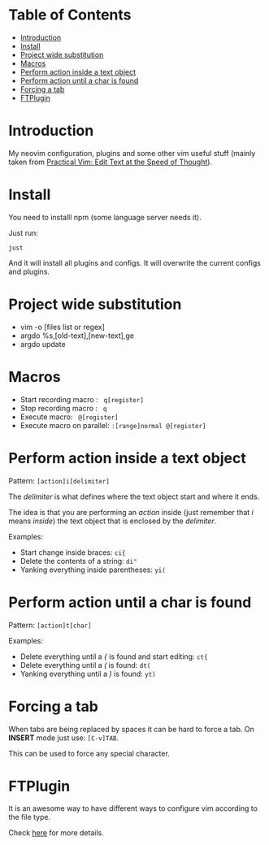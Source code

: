 <!-- mdtocstart -->

# Table of Contents

- [Introduction](#introduction)
- [Install](#install)
- [Project wide substitution](#project-wide-substitution)
- [Macros](#macros)
- [Perform action inside a text object](#perform-action-inside-a-text-object)
- [Perform action until a char is found](#perform-action-until-a-char-is-found)
- [Forcing a tab](#forcing-a-tab)
- [FTPlugin](#ftplugin)

<!-- mdtocend -->

# Introduction

My neovim configuration, plugins and some other vim useful stuff
(mainly taken from [Practical Vim: Edit Text at the Speed of Thought](http://pragprog.com/book/dnvim/practical-vim)).


# Install

You need to installl npm (some language server needs it).

Just run:

```
just
```

And it will install all plugins and configs. It will overwrite the current
configs and plugins.


# Project wide substitution

* vim -o [files list or regex]
* argdo %s,[old-text],[new-text],ge
* argdo update


# Macros

* Start recording macro : <code> q[register] </code>
* Stop recording macro : <code> q </code>
* Execute macro: <code> @[register] </code>
* Execute macro on parallel: <code>:[range]normal @[register] </code>


# Perform action inside a text object

Pattern: <code>[action]i[delimiter]</code>

The *delimiter* is what defines where the text object start and where it ends.

The idea is that you are performing an *action* inside
(just remember that *i* means *inside*) the text object that
is enclosed by the *delimiter*.

Examples:

* Start change inside braces: <code>ci{</code>
* Delete the contents of a string: <code>di"</code>
* Yanking everything inside parentheses: <code>yi(</code>


# Perform action until a char is found

Pattern: <code>[action]t[char]</code>

Examples:

* Delete everything until a *{* is found and start editing: <code>ct{</code>
* Delete everything until a *(* is found: <code>dt(</code>
* Yanking everything until a *)* is found: <code>yt)</code>


# Forcing a tab

When tabs are being replaced by spaces it can be hard to force a tab.
On **INSERT** mode just use: <code>[C-v]TAB</code>.

This can be used to force any special character.

# FTPlugin

It is an awesome way to have different ways to configure vim according to the file type.

Check [here](http://vim.wikia.com/wiki/Keep_your_vimrc_file_clean) for more details.
